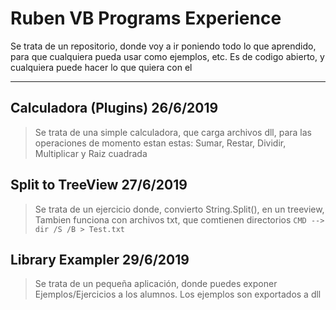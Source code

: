 # Ruben VB Programs Experience
Se trata de un repositorio, donde voy a ir poniendo todo lo que aprendido, para que cualquiera pueda usar como ejemplos, etc.
Es de codigo abierto, y cualquiera puede hacer lo que quiera con el

---

## Calculadora (Plugins)          26/6/2019
> Se trata de una simple calculadora, que carga archivos dll, para las operaciones de momento estan estas: Sumar, Restar, Dividir, Multiplicar y Raiz cuadrada

## Split to TreeView              27/6/2019 
> Se trata de un ejercicio donde, convierto String.Split(), en un treeview, Tambien funciona con archivos txt, que comtienen directorios ```CMD --> dir /S /B > Test.txt```

## Library Exampler               29/6/2019
> Se trata de un pequeña aplicación, donde puedes exponer Ejemplos/Ejercicios a los alumnos. Los ejemplos son exportados a dll
